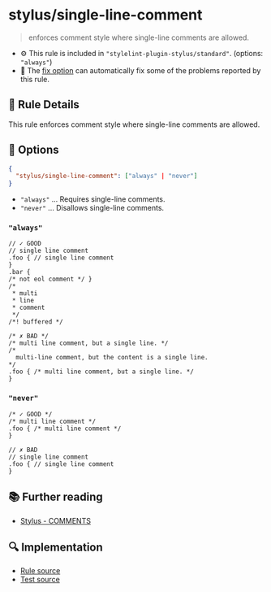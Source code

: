 # stylus/single-line-comment

> enforces comment style where single-line comments are allowed.

- :gear: This rule is included in `"stylelint-plugin-stylus/standard"`. (options: `"always"`)
- :wrench: The [fix option](https://stylelint.io/user-guide/usage/options#fix) can automatically fix some of the problems reported by this rule.

## :book: Rule Details

This rule enforces comment style where single-line comments are allowed.

## :wrench: Options

```json
{
  "stylus/single-line-comment": ["always" | "never"]
}
```

- `"always"` ... Requires single-line comments.
- `"never"` ... Disallows single-line comments.

### `"always"`

<stylelint-code-block fix :rules="{ 'stylus/single-line-comment': 'always' }">

```styl
// ✓ GOOD
// single line comment
.foo { // single line comment
}
.bar {
/* not eol comment */ }
/*
 * multi
 * line
 * comment
 */
/*! buffered */

/* ✗ BAD */
/* multi line comment, but a single line. */
/*
  multi-line comment, but the content is a single line.
*/
.foo { /* multi line comment, but a single line. */
}
```

</stylelint-code-block>

### `"never"`

<stylelint-code-block fix :rules="{ 'stylus/single-line-comment': 'never' }">

```styl
/* ✓ GOOD */
/* multi line comment */
.foo { /* multi line comment */
}

// ✗ BAD
// single line comment
.foo { // single line comment
}
```

</stylelint-code-block>

## :books: Further reading

- [Stylus - COMMENTS]

[Stylus - COMMENTS]: https://stylus-lang.com/docs/comments.html

## :mag: Implementation

- [Rule source](https://github.com/ota-meshi/stylelint-plugin-stylus/blob/master/lib/rules/single-line-comment.js)
- [Test source](https://github.com/ota-meshi/stylelint-plugin-stylus/blob/master/tests/lib/rules/single-line-comment.js)
